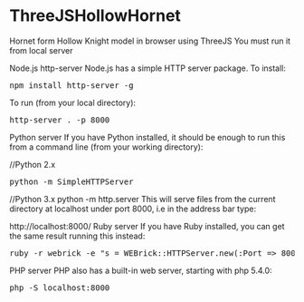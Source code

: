 # ThreeJSHollowHornet
Hornet form Hollow Knight model in browser using ThreeJS
You must run it from local server

Node.js http-server
Node.js has a simple HTTP server package. To install:

<pre>npm install http-server -g </pre>
To run (from your local directory):

<pre>http-server . -p 8000</pre>
Python server
If you have Python installed, it should be enough to run this from a command line (from your working directory):

//Python 2.x
<pre>python -m SimpleHTTPServer</pre>

//Python 3.x
python -m http.server
This will serve files from the current directory at localhost under port 8000, i.e in the address bar type:

http://localhost:8000/
Ruby server
If you have Ruby installed, you can get the same result running this instead:
<pre>
ruby -r webrick -e "s = WEBrick::HTTPServer.new(:Port => 8000, :DocumentRoot => Dir.pwd); trap('INT') { s.shutdown }; s.start"</pre>
PHP server
PHP also has a built-in web server, starting with php 5.4.0:
<pre>
php -S localhost:8000</pre>
